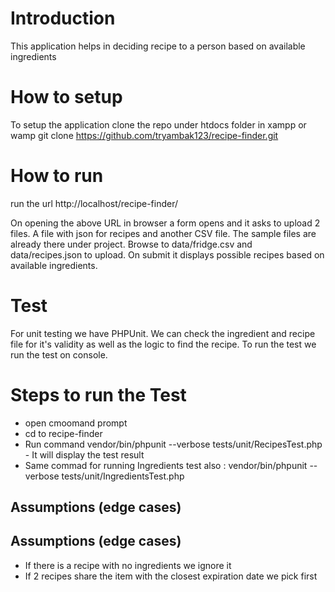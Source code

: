 # Introduction #
This application helps in deciding recipe to a person based on available ingredients

# How to setup
To setup the application clone the repo under htdocs folder in xampp or wamp 
git clone https://github.com/tryambak123/recipe-finder.git


# How to run
run the url
http://localhost/recipe-finder/

On opening the above URL in browser a form opens and it asks to upload 2 files. A file with json for recipes and another CSV file. The sample files are already there under project. Browse to data/fridge.csv and data/recipes.json to upload. On submit it displays possible recipes based on available ingredients.

# Test
For unit testing we have PHPUnit. We can check the ingredient and recipe file for it's validity as well as the logic to find the recipe.
To run the test we run the test on console.

# Steps to run the Test
- open cmoomand prompt
- cd to recipe-finder
- Run command vendor/bin/phpunit --verbose tests/unit/RecipesTest.php - It will display the test result
- Same commad for running Ingredients test also : vendor/bin/phpunit --verbose tests/unit/IngredientsTest.php

## Assumptions (edge cases)

## Assumptions (edge cases)
- If there is a recipe with no ingredients we ignore it
- If 2 recipes share the item with the closest expiration date we pick first 
